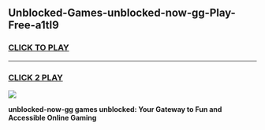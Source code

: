 
## Unblocked-Games-unblocked-now-gg-Play-Free-a1tl9
<h3>
<a href="https://premium76.site?title=unblocked-now-gg&ref=23A">CLICK TO PLAY</a></h3>
<hr>

<h3>
<a href="https://premium76.site?title=unblocked-now-gg&ref=23A">CLICK 2 PLAY</a>
  
</h3>

<a href="https://premium76.site?title=unblocked-now-gg&ref=23A"><img src="https://clearcache.store/games.png"></a>


**unblocked-now-gg games unblocked: Your Gateway to Fun and Accessible Online Gaming**

